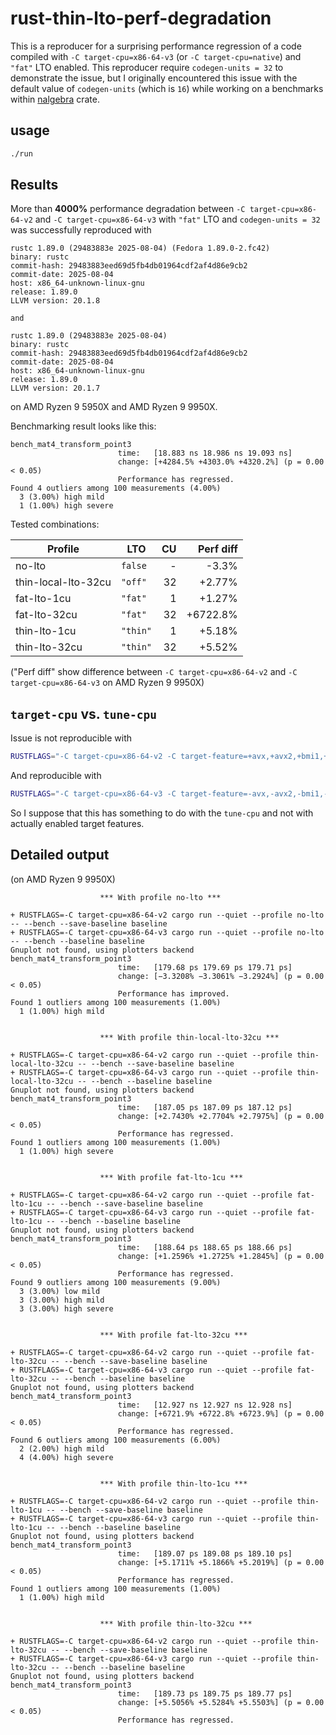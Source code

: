# rust-thin-lto-perf-degradation

This is a reproducer for a surprising performance regression of a code
compiled with `-C target-cpu=x86-64-v3` (or `-C target-cpu=native`) and
`"fat"` LTO enabled. This reproducer require `codegen-units = 32` to
demonstrate the issue, but I originally encountered this issue with the
default value of `codegen-units` (which is `16`) while working on a
benchmarks within [nalgebra](https://github.com/sebcrozet/nalgebra)
crate.

## usage

```bash
./run
```

## Results

More than **4000%** performance degradation between `-C target-cpu=x86-64-v2`
and `-C target-cpu=x86-64-v3` with `"fat"` LTO and `codegen-units = 32`
was successfully reproduced with

```text
rustc 1.89.0 (29483883e 2025-08-04) (Fedora 1.89.0-2.fc42)
binary: rustc
commit-hash: 29483883eed69d5fb4db01964cdf2af4d86e9cb2
commit-date: 2025-08-04
host: x86_64-unknown-linux-gnu
release: 1.89.0
LLVM version: 20.1.8

and

rustc 1.89.0 (29483883e 2025-08-04)
binary: rustc
commit-hash: 29483883eed69d5fb4db01964cdf2af4d86e9cb2
commit-date: 2025-08-04
host: x86_64-unknown-linux-gnu
release: 1.89.0
LLVM version: 20.1.7
```

on AMD Ryzen 9 5950X and AMD Ryzen 9 9950X.

Benchmarking result looks like this:

```text
bench_mat4_transform_point3
                        time:   [18.883 ns 18.986 ns 19.093 ns]
                        change: [+4284.5% +4303.0% +4320.2%] (p = 0.00 < 0.05)
                        Performance has regressed.
Found 4 outliers among 100 measurements (4.00%)
  3 (3.00%) high mild
  1 (1.00%) high severe
```

Tested combinations:

| Profile | LTO | CU | Perf diff |
|---------|-----|----:|----------:|
| no-lto | `false` | - | -3.3% |
| thin-local-lto-32cu | `"off"` | 32 | +2.77% |
| fat-lto-1cu | `"fat"` | 1 | +1.27% |
| fat-lto-32cu | `"fat"` | 32 | +6722.8% |
| thin-lto-1cu | `"thin"` | 1 | +5.18% |
| thin-lto-32cu | `"thin"` | 32 | +5.52% |

("Perf diff" show difference between `-C target-cpu=x86-64-v2`
and `-C target-cpu=x86-64-v3` on AMD Ryzen 9 9950X)

## `target-cpu` vs. `tune-cpu`

Issue is not reproducible with

```bash
RUSTFLAGS="-C target-cpu=x86-64-v2 -C target-feature=+avx,+avx2,+bmi1,+bmi2,+f16c,+fma,+lzcnt,+movbe,+xsave"
```

And reproducible with

```bash
RUSTFLAGS="-C target-cpu=x86-64-v3 -C target-feature=-avx,-avx2,-bmi1,-bmi2,-f16c,-fma,-lzcnt,-movbe,-xsave" cargo run --quiet --profile "fat-lto-32cu" -- --bench --baseline baseline
```

So I suppose that this has something to do with the `tune-cpu` and not with actually enabled target features.

## Detailed output

(on AMD Ryzen 9 9950X)

```text
                    *** With profile no-lto ***

+ RUSTFLAGS=-C target-cpu=x86-64-v2 cargo run --quiet --profile no-lto -- --bench --save-baseline baseline
+ RUSTFLAGS=-C target-cpu=x86-64-v3 cargo run --quiet --profile no-lto -- --bench --baseline baseline
Gnuplot not found, using plotters backend
bench_mat4_transform_point3
                        time:   [179.68 ps 179.69 ps 179.71 ps]
                        change: [−3.3208% −3.3061% −3.2924%] (p = 0.00 < 0.05)
                        Performance has improved.
Found 1 outliers among 100 measurements (1.00%)
  1 (1.00%) high mild


                    *** With profile thin-local-lto-32cu ***

+ RUSTFLAGS=-C target-cpu=x86-64-v2 cargo run --quiet --profile thin-local-lto-32cu -- --bench --save-baseline baseline
+ RUSTFLAGS=-C target-cpu=x86-64-v3 cargo run --quiet --profile thin-local-lto-32cu -- --bench --baseline baseline
Gnuplot not found, using plotters backend
bench_mat4_transform_point3
                        time:   [187.05 ps 187.09 ps 187.12 ps]
                        change: [+2.7430% +2.7704% +2.7975%] (p = 0.00 < 0.05)
                        Performance has regressed.
Found 1 outliers among 100 measurements (1.00%)
  1 (1.00%) high severe


                    *** With profile fat-lto-1cu ***

+ RUSTFLAGS=-C target-cpu=x86-64-v2 cargo run --quiet --profile fat-lto-1cu -- --bench --save-baseline baseline
+ RUSTFLAGS=-C target-cpu=x86-64-v3 cargo run --quiet --profile fat-lto-1cu -- --bench --baseline baseline
Gnuplot not found, using plotters backend
bench_mat4_transform_point3
                        time:   [188.64 ps 188.65 ps 188.66 ps]
                        change: [+1.2596% +1.2725% +1.2845%] (p = 0.00 < 0.05)
                        Performance has regressed.
Found 9 outliers among 100 measurements (9.00%)
  3 (3.00%) low mild
  3 (3.00%) high mild
  3 (3.00%) high severe


                    *** With profile fat-lto-32cu ***

+ RUSTFLAGS=-C target-cpu=x86-64-v2 cargo run --quiet --profile fat-lto-32cu -- --bench --save-baseline baseline
+ RUSTFLAGS=-C target-cpu=x86-64-v3 cargo run --quiet --profile fat-lto-32cu -- --bench --baseline baseline
Gnuplot not found, using plotters backend
bench_mat4_transform_point3
                        time:   [12.927 ns 12.927 ns 12.928 ns]
                        change: [+6721.9% +6722.8% +6723.9%] (p = 0.00 < 0.05)
                        Performance has regressed.
Found 6 outliers among 100 measurements (6.00%)
  2 (2.00%) high mild
  4 (4.00%) high severe


                    *** With profile thin-lto-1cu ***

+ RUSTFLAGS=-C target-cpu=x86-64-v2 cargo run --quiet --profile thin-lto-1cu -- --bench --save-baseline baseline
+ RUSTFLAGS=-C target-cpu=x86-64-v3 cargo run --quiet --profile thin-lto-1cu -- --bench --baseline baseline
Gnuplot not found, using plotters backend
bench_mat4_transform_point3
                        time:   [189.07 ps 189.08 ps 189.10 ps]
                        change: [+5.1711% +5.1866% +5.2019%] (p = 0.00 < 0.05)
                        Performance has regressed.
Found 1 outliers among 100 measurements (1.00%)
  1 (1.00%) high mild


                    *** With profile thin-lto-32cu ***

+ RUSTFLAGS=-C target-cpu=x86-64-v2 cargo run --quiet --profile thin-lto-32cu -- --bench --save-baseline baseline
+ RUSTFLAGS=-C target-cpu=x86-64-v3 cargo run --quiet --profile thin-lto-32cu -- --bench --baseline baseline
Gnuplot not found, using plotters backend
bench_mat4_transform_point3
                        time:   [189.73 ps 189.75 ps 189.77 ps]
                        change: [+5.5056% +5.5284% +5.5503%] (p = 0.00 < 0.05)
                        Performance has regressed.
```
